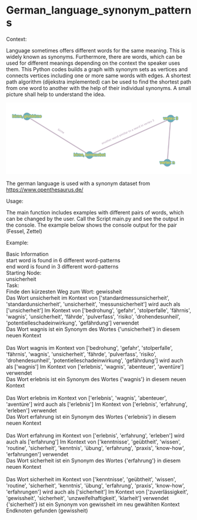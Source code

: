 # German_language_synonym_patterns

Context:

Language sometimes offers different words for the same meaning. This is widely known as synonyms. Furthermore, there 
are words, which can be used for different meanings depending on the context the speaker uses them. This Python codes 
builds a graph with synonym sets as vertices and connects vertices including one or more same words with edges. 
A shortest path algorithm (dijekstra implemented) can be used to find the shortest path from one word to another 
with the help of their individual synonyms. A small picture shall help to understand the idea.

![graph](explaination_draw.png)

The german language is used with a synonym dataset from https://www.openthesaurus.de/

Usage:

The main function includes examples with different pairs of words, which can be changed by the user. Call the 
Script main.py and see the output in the console. The example below shows the console output for the pair (Fessel, Zettel)

Example:

Basic Information </br>
start word is found in 6 different word-patterns </br>
end word is found in 3 different word-patterns </br>
Starting Node: </br>
unsicherheit </br>
Task: </br>
Finde den kürzesten Weg zum Wort: gewissheit </br>
Das Wort unsicherheit im Kontext von ['standardmessunsicherheit', 'standardunsicherheit', 'unsicherheit', 'messunsicherheit'] wird auch als ['unsicherheit'] Im Kontext von ['bedrohung', 'gefahr', 'stolperfalle', 'fährnis', 'wagnis', 'unsicherheit', 'fährde', 'pulverfass', 'risiko', 'drohendesunheil', 'potentielleschadeinwirkung', 'gefährdung'] verwendet </br> 
Das Wort wagnis ist ein Synonym des Wortes {'unsicherheit'} in diesem neuen Kontext </br> </br>
Das Wort wagnis im Kontext von ['bedrohung', 'gefahr', 'stolperfalle', 'fährnis', 'wagnis', 'unsicherheit', 'fährde', 'pulverfass', 'risiko', 'drohendesunheil', 'potentielleschadeinwirkung', 'gefährdung'] wird auch als ['wagnis'] Im Kontext von ['erlebnis', 'wagnis', 'abenteuer', 'aventüre'] verwendet </br>
Das Wort erlebnis ist ein Synonym des Wortes {'wagnis'} in diesem neuen Kontext </br> </br>
Das Wort erlebnis im Kontext von ['erlebnis', 'wagnis', 'abenteuer', 'aventüre'] wird auch als ['erlebnis'] Im Kontext von ['erlebnis', 'erfahrung', 'erleben'] verwendet </br>
Das Wort erfahrung ist ein Synonym des Wortes {'erlebnis'} in diesem neuen Kontext </br> </br>
Das Wort erfahrung im Kontext von ['erlebnis', 'erfahrung', 'erleben'] wird auch als ['erfahrung'] Im Kontext von ['kenntnisse', 'geübtheit', 'wissen', 'routine', 'sicherheit', 'kenntnis', 'übung', 'erfahrung', 'praxis', 'know-how', 'erfahrungen'] verwendet </br>
Das Wort sicherheit ist ein Synonym des Wortes {'erfahrung'} in diesem neuen Kontext </br> </br>
Das Wort sicherheit im Kontext von ['kenntnisse', 'geübtheit', 'wissen', 'routine', 'sicherheit', 'kenntnis', 'übung', 'erfahrung', 'praxis', 'know-how', 'erfahrungen'] wird auch als ['sicherheit'] Im Kontext von ['zuverlässigkeit', 'gewissheit', 'sicherheit', 'unzweifelhaftigkeit', 'klarheit'] verwendet
{'sicherheit'} ist ein Synonym von gewissheit im neu gewählten Kontext </br>
Endknoten gefunden (gewissheit)


